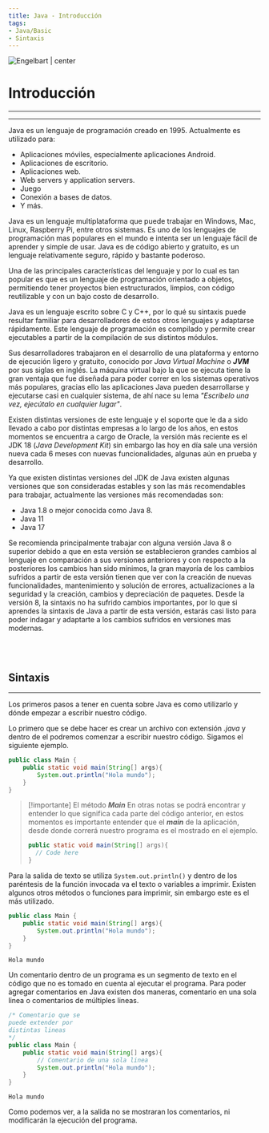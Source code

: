 ```yaml
---
title: Java - Introducción
tags:  
- Java/Basic
- Sintaxis
---
```


![Engelbart | center](https://i.blogs.es/53044d/java/1366_521.jpg)

# Introducción
---
---

Java es un lenguaje de programación creado en 1995. Actualmente es utilizado para:
* Aplicaciones móviles, especialmente aplicaciones Android.
* Aplicaciones de escritorio.
* Aplicaciones web.
* Web servers y application servers.
* Juego
* Conexión a bases de datos.
* Y más.

Java es un lenguaje multiplataforma que puede trabajar en Windows, Mac, Linux, Raspberry Pi, entre otros sistemas. Es uno de los lenguajes de programación mas populares en el mundo e intenta ser un lenguaje fácil de aprender y simple de usar. Java es de código abierto y gratuito, es un lenguaje relativamente seguro, rápido y bastante poderoso.

Una de las principales características del lenguaje y por lo cual es tan popular es que es un lenguaje de programación orientado a objetos, permitiendo tener proyectos bien estructurados, limpios, con código reutilizable y con un bajo costo de desarrollo.

Java es un lenguaje escrito sobre C y C++, por lo qué su sintaxis puede resultar familiar para desarrolladores de estos otros lenguajes y adaptarse rápidamente. Este lenguaje de programación es compilado y permite crear ejecutables a partir de la compilación de sus distintos módulos.

Sus desarrolladores trabajaron en el desarrollo de una plataforma y entorno de ejecución ligero y gratuito, conocido por *Java Virtual Machine* o ***JVM*** por sus siglas en inglés. La máquina virtual bajo la que se ejecuta tiene la gran ventaja que fue diseñada para poder correr en los sistemas operativos más populares, gracias ello las aplicaciones Java pueden desarrollarse y ejecutarse casi en cualquier sistema, de ahí nace su lema *"Escríbelo una vez, ejecútalo en cualquier lugar"*.

Existen distintas versiones de este lenguaje y el soporte que le da a sido llevado a cabo por distintas empresas a lo largo de los años, en estos momentos se encuentra a cargo de Oracle, la versión más reciente es el JDK 18 (*Java Development Kit*) sin embargo las hoy en día sale una versión nueva cada 6 meses con nuevas funcionalidades, algunas aún en prueba y desarrollo.

Ya que existen distintas versiones del JDK de Java existen algunas versiones que son consideradas estables y son las más recomendables para trabajar, actualmente las versiones más recomendadas son:

* Java 1.8 o mejor conocida como Java 8.
* Java 11
* Java 17

Se recomienda principalmente trabajar con alguna versión Java 8 o superior debido a que en esta versión se establecieron grandes cambios al lenguaje en comparación a sus versiones anteriores y con respecto a la posteriores los cambios han sido mínimos, la gran mayoría de los cambios sufridos a partir de esta versión tienen que ver con la creación de nuevas funcionalidades, mantenimiento y solución de errores, actualizaciones a la seguridad y la creación, cambios y depreciación de paquetes. Desde la versión 8, la sintaxis no ha sufrido cambios importantes, por lo que si aprendes la sintaxis de Java a partir de esta versión, estarás casi listo para poder indagar y adaptarte a los cambios sufridos en versiones mas modernas.

<br>
<br>

## Sintaxis
---

Los primeros pasos a tener en cuenta sobre Java es como utilizarlo y dónde empezar a escribir nuestro código.

Lo primero que se debe hacer es crear un archivo con extensión *.java* y dentro de el podremos comenzar a escribir nuestro código. Sigamos el siguiente ejemplo.

```java:Main.java
public class Main {
	public static void main(String[] args){
		System.out.println("Hola mundo");
	}
}
```

>[!importante] El método ***Main***
>En otras notas se podrá encontrar y entender lo que significa cada parte del código anterior, en estos momentos es importante entender que el ***main*** de la aplicación, desde donde correrá nuestro programa es el mostrado en el ejemplo.
>```java
>public static void main(String[] args){
>	// Code here
>}
>```

Para la salida de texto se utiliza `System.out.println()` y dentro de los paréntesis de la función invocada va el texto o variables a imprimir. Existen algunos otros métodos o funciones para imprimir, sin embargo este es el más utilizado.

```java:Main.java
public class Main {
	public static void main(String[] args){
		System.out.println("Hola mundo");
	}
}
```
```:Output
Hola mundo
```

Un comentario dentro de un programa es un segmento de texto en el código que no es tomado en cuenta al ejecutar el programa. Para poder agregar comentarios en Java existen dos maneras, comentario en una sola linea o comentarios de múltiples lineas.

```java:Main.java
/* Comentario que se
puede extender por 
distintas lineas
*/
public class Main {
	public static void main(String[] args){
		// Comentario de una sola linea
		System.out.println("Hola mundo");
	}
}
```
```:Output
Hola mundo
```

Como podemos ver, a la salida no se mostraran los comentarios, ni modificarán la ejecución del programa.